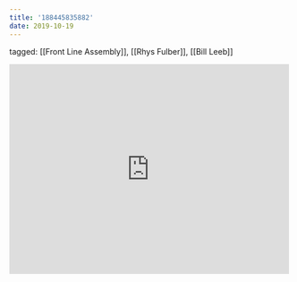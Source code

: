```yaml
---
title: '188445835882'
date: 2019-10-19
---
```

tagged: [[Front Line Assembly]], [[Rhys Fulber]], [[Bill Leeb]]
<iframe allow="accelerometer; autoplay; clipboard-write; encrypted-media; gyroscope; picture-in-picture" allowfullscreen="" frameborder="0" height="375" id="youtube_iframe" src="https://www.youtube.com/embed/uROAQEODEE8?feature=oembed&amp;enablejsapi=1&amp;origin=https://safe.txmblr.com&amp;wmode=opaque" width="500"></iframe>